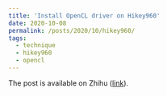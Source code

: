 ```yaml
---
title: 'Install OpenCL driver on Hikey960'
date: 2020-10-08
permalink: /posts/2020/10/hikey960/
tags:
  - technique
  - hikey960
  - opencl
---
```


The post is available on Zhihu ([link](https://zhuanlan.zhihu.com/p/263051079)).